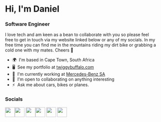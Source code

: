 # Hi, I'm Daniel

### Software Engineer

I love tech and am keen as a bean to collaborate with you so please feel free to get in touch via my website linked below or any of my socials. In my free time you can find me in the mountains riding my dirt bike or grabbing a cold one with my mates. Cheers 🍻

- 🌍  I'm based in Cape Town, South Africa
- 🖥️  See my portfolio at [twiggybuffalo.com](http://twiggybuffalo.com)
- 🚀  I'm currently working at [Mercedes-Benz SA](https://www.mercedes-benz.co.za)
- 🤝  I'm open to collaborating on anything interesting
- ⚡  Ask me about cars, bikes or planes.

### Socials

<p align="left"><a href="https://www.github.com/TwiggyBuffalo" target="_blank" rel="noreferrer"><img src="https://raw.githubusercontent.com/danielcranney/readme-generator/main/public/icons/socials/github.svg" width="32" height="32" /></a><a href="https://www.linkedin.com/in/TwiggyBuffalo" target="_blank" rel="noreferrer"><img src="https://raw.githubusercontent.com/danielcranney/readme-generator/main/public/icons/socials/linkedin.svg" width="32" height="32" /></a> <a href="http://www.instagram.com/twiggybuffalo" target="_blank" rel="noreferrer"><img src="https://raw.githubusercontent.com/danielcranney/readme-generator/main/public/icons/socials/instagram.svg" width="32" height="32" /></a><a href="https://www.twitter.com/twiggybuffalo" target="_blank" rel="noreferrer"><img src="https://raw.githubusercontent.com/danielcranney/readme-generator/main/public/icons/socials/twitter.svg" width="32" height="32" /></a> <a href="https://www.codepen.io/TwiggyBuffalo" target="_blank" rel="noreferrer"><img src="https://raw.githubusercontent.com/danielcranney/readme-generator/main/public/icons/socials/codepen.svg" width="32" height="32" /></a> <a href="https://www.dev.to/TwiggyBuffalo" target="_blank" rel="noreferrer"><img src="https://raw.githubusercontent.com/danielcranney/readme-generator/main/public/icons/socials/devdotto.svg" width="32" height="32" /></a></p>
